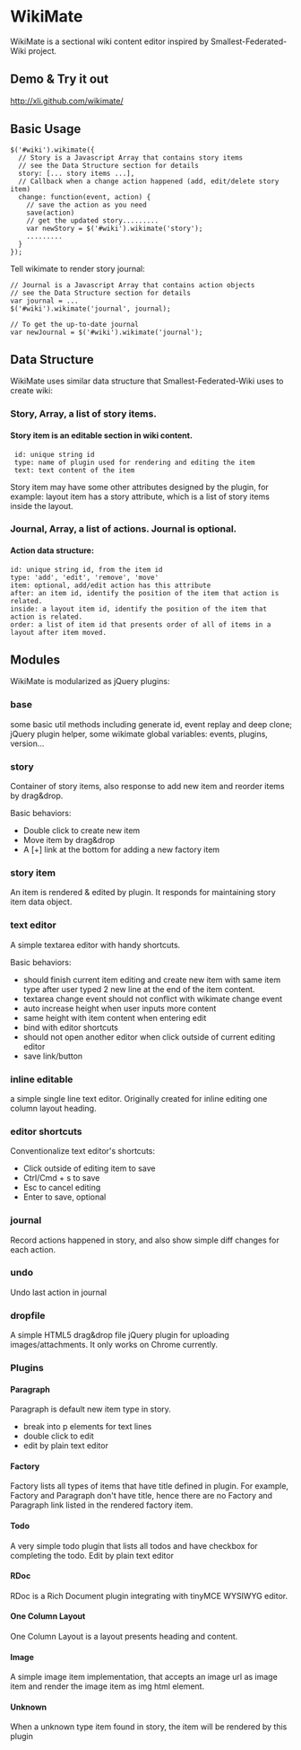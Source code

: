 WikiMate
==============================

WikiMate is a sectional wiki content editor inspired by Smallest-Federated-Wiki project.

Demo & Try it out
------------------------------

http://xli.github.com/wikimate/

Basic Usage
------------------------------

    $('#wiki').wikimate({
      // Story is a Javascript Array that contains story items
      // see the Data Structure section for details
      story: [... story items ...],
      // Callback when a change action happened (add, edit/delete story item)
      change: function(event, action) {
        // save the action as you need
        save(action)
        // get the updated story.........
        var newStory = $('#wiki').wikimate('story');
        .........
      }
    });

Tell wikimate to render story journal:

    // Journal is a Javascript Array that contains action objects
    // see the Data Structure section for details
    var journal = ... 
    $('#wiki').wikimate('journal', journal);

    // To get the up-to-date journal
    var newJournal = $('#wiki').wikimate('journal');

Data Structure
-------------------------------

WikiMate uses similar data structure that Smallest-Federated-Wiki uses to create wiki:

### Story, Array, a list of story items.
#### Story item is an editable section in wiki content.

     id: unique string id
     type: name of plugin used for rendering and editing the item
     text: text content of the item

  Story item may have some other attributes designed by the plugin, for example: layout item has a story attribute, which is a list of story items inside the layout.
 
### Journal, Array, a list of actions. Journal is optional.
#### Action data structure:

    id: unique string id, from the item id
    type: 'add', 'edit', 'remove', 'move'
    item: optional, add/edit action has this attribute
    after: an item id, identify the position of the item that action is related.
    inside: a layout item id, identify the position of the item that action is related.
    order: a list of item id that presents order of all of items in a layout after item moved.

Modules
-------------------------------

WikiMate is modularized as jQuery plugins:

### base

some basic util methods including generate id, event replay and deep clone; jQuery plugin helper, some wikimate global variables: events, plugins, version...

### story

Container of story items, also response to add new item and reorder items by drag&drop.

Basic behaviors:

* Double click to create new item
* Move item by drag&drop
* A [+] link at the bottom for adding a new factory item

### story item

An item is rendered & edited by plugin. It responds for maintaining story item data object.

### text editor

A simple textarea editor with handy shortcuts.

Basic behaviors:

* should finish current item editing and create new item with same item type after user typed 2 new line at the end of the item content.
* textarea change event should not conflict with wikimate change event
* auto increase height when user inputs more content
* same height with item content when entering edit
* bind with editor shortcuts
* should not open another editor when click outside of current editing editor
* save link/button

### inline editable

a simple single line text editor. Originally created for inline editing one column layout heading.

### editor shortcuts

Conventionalize text editor's shortcuts:

* Click outside of editing item to save
* Ctrl/Cmd + s to save
* Esc to cancel editing
* Enter to save, optional

### journal

Record actions happened in story, and also show simple diff changes for each action.

### undo

Undo last action in journal

### dropfile

A simple HTML5 drag&drop file jQuery plugin for uploading images/attachments. It only works on Chrome currently.

### Plugins

#### Paragraph

Paragraph is default new item type in story.

* break into p elements for text lines
* double click to edit
* edit by plain text editor

#### Factory

Factory lists all types of items that have title defined in plugin. For example, Factory and Paragraph don't have title, hence there are no Factory and Paragraph link listed in the rendered factory item.

#### Todo

A very simple todo plugin that lists all todos and have checkbox for completing the todo.
Edit by plain text editor

#### RDoc

RDoc is a Rich Document plugin integrating with tinyMCE WYSIWYG editor.

#### One Column Layout

One Column Layout is a layout presents heading and content.

#### Image

A simple image item implementation, that accepts an image url as image item and render the image item as img html element.

#### Unknown

When a unknown type item found in story, the item will be rendered by this plugin





